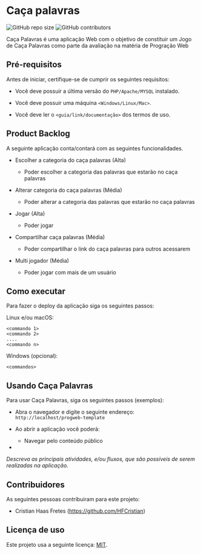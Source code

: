 # Caça palavras

<!--- Exemplos de badges. Acesse https://shields.io para outras opções. Você pode querer incluir informações de dependencias, build, testes, licença, etc. --->
![GitHub repo size](https://img.shields.io/github/repo-size/HFCristian/progweb-template)
![GitHub contributors](https://img.shields.io/github/contributors/HFCristian/progweb-template)

Caça Palavras é uma aplicação Web com o objetivo de constituir um Jogo de Caça Palavras como parte da avaliação na matéria de Progração Web

## Pré-requisitos

Antes de iniciar, certifique-se de cumprir os seguintes requisitos:
<!--- Estes são alguns exemplos de requisitos. Adicione, duplique e remove como necessário --->
* Você deve possuir a última versão do `PHP/Apache/MYSQL` instalado.
* Você deve possuir uma máquina `<Windows/Linux/Mac>`. 

* Você deve ler o `<guia/link/documentação>` dos termos de uso.

## Product Backlog

A seguinte aplicação conta/contará com as seguintes funcionalidades.


* Escolher a categoria do caça palavras (Alta)
  * Poder escolher a categoria das palavras que estarão no caça palavras 

* Alterar categoria do caça palavras (Média)
  * Poder alterar a categoria das palavras que estarão no caça palavras 

* Jogar (Alta)
  * Poder jogar 

* Compartilhar caça palavras (Média)
  * Poder compartilhar o link do caça palavras para outros acessarem

* Multi jogador (Média)
  * Poder jogar com mais de um usuário

## Como executar

Para fazer o deploy da aplicação siga os seguintes passos:

Linux e/ou macOS:
```
<commando 1>
<commando 2>
....
<commando n>
```

Windows (opcional):
```
<commandos>
```

## Usando Caça Palavras

Para usar Caça Palavras, siga os seguintes passos (exemplos):

* Abra o navegador e digite o seguinte endereço: `http://localhost/progweb-template`
* Ao abrir a aplicação você poderá:
  * Navegar pelo conteúdo público

* 

*Descreva as principais atividades, e/ou fluxos, que são possíveis de serem realizadas na aplicação.*

## Contribuidores

As seguintes pessoas contribuiram para este projeto:

* Cristian Haas Fretes (https://github.com/HFCristian)


## Licença de uso

<!--- Se não tiver certeza de qual, verifique este site: https://choosealicense.com/--->
Este projeto usa a seguinte licença: [MIT](https://github.com/HFCristian/progweb-template/blob/master/LICENSE).

